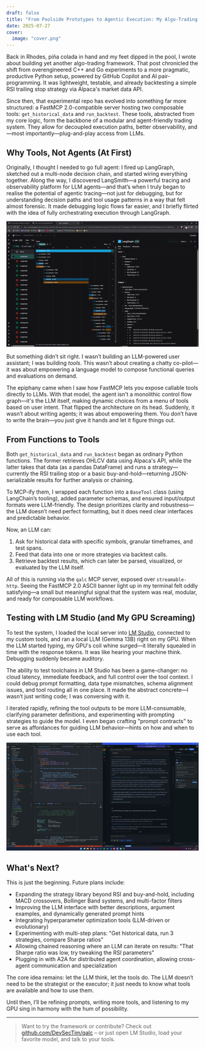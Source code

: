 ```yaml
---
draft: false
title: "From Poolside Prototypes to Agentic Execution: My Algo-Trading Framework Evolves"
date: 2025-07-27
cover:
  image: "cover.png"
---
```


Back in Rhodes, piña colada in hand and my feet dipped in the pool, I wrote about building yet another algo-trading framework. That post chronicled the shift from overengineered C++ and Go experiments to a more pragmatic, productive Python setup, powered by GitHub Copilot and AI pair-programming. It was lightweight, testable, and already backtesting a simple RSI trailing stop strategy via Alpaca's market data API.

Since then, that experimental repo has evolved into something far more structured: a FastMCP 2.0-compatible server hosting two composable tools: `get_historical_data` and `run_backtest`. These tools, abstracted from my core logic, form the backbone of a modular and agent-friendly trading system. They allow for decoupled execution paths, better observability, and—most importantly—plug-and-play access from LLMs.

## Why Tools, Not Agents (At First)

Originally, I thought I needed to go full agent: I fired up LangGraph, sketched out a multi-node decision chain, and started wiring everything together. Along the way, I discovered LangSmith—a powerful tracing and observability platform for LLM agents—and that’s when I truly began to realise the potential of agentic tracing—not just for debugging, but for understanding decision paths and tool usage patterns in a way that felt almost forensic. It made debugging logic flows far easier, and I briefly flirted with the idea of fully orchestrating execution through LangGraph.

![LangSmith Tracing View](langsmith.png)

But something didn’t sit right. I wasn’t building an LLM-powered user assistant; I was building *tools*. This wasn’t about creating a chatty co-pilot—it was about empowering a language model to compose functional queries and evaluations on demand.

The epiphany came when I saw how FastMCP lets you expose callable tools directly to LLMs. With that model, the agent isn't a monolithic control flow graph—it's the LLM itself, making dynamic choices from a menu of tools based on user intent. That flipped the architecture on its head. Suddenly, it wasn’t about writing agents; it was about empowering them. You don’t have to write the brain—you just give it hands and let it figure things out.

## From Functions to Tools

Both `get_historical_data` and `run_backtest` began as ordinary Python functions. The former retrieves OHLCV data using Alpaca's API, while the latter takes that data (as a pandas DataFrame) and runs a strategy—currently the RSI trailing stop or a basic buy-and-hold—returning JSON-serializable results for further analysis or chaining.

To MCP-ify them, I wrapped each function into a `BaseTool` class (using LangChain’s tooling), added parameter schemas, and ensured input/output formats were LLM-friendly. The design prioritizes clarity and robustness—the LLM doesn’t need perfect formatting, but it does need clear interfaces and predictable behavior.

Now, an LLM can:

1. Ask for historical data with specific symbols, granular timeframes, and test spans.
2. Feed that data into one or more strategies via backtest calls.
3. Retrieve backtest results, which can later be parsed, visualized, or evaluated by the LLM itself.

All of this is running via the `qalc` MCP server, exposed over `streamable-http`. Seeing the FastMCP 2.0 ASCII banner light up in my terminal felt oddly satisfying—a small but meaningful signal that the system was real, modular, and ready for composable LLM workflows.

## Testing with LM Studio (and My GPU Screaming)

To test the system, I loaded the local server into [LM Studio](https://lmstudio.ai/home), connected to my custom tools, and ran a local LLM (Gemma 13B) right on my GPU. When the LLM started typing, my GPU's coil whine surged—it literally squealed in time with the response tokens. It was like hearing your machine think. Debugging suddenly became auditory.

The ability to test toolchains in LM Studio has been a game-changer: no cloud latency, immediate feedback, and full control over the tool context. I could debug prompt formatting, data type mismatches, schema alignment issues, and tool routing all in one place. It made the abstract concrete—I wasn’t just writing code; I was conversing with it.

I iterated rapidly, refining the tool outputs to be more LLM-consumable, clarifying parameter definitions, and experimenting with prompting strategies to guide the model. I even began crafting "prompt contracts" to serve as affordances for guiding LLM behavior—hints on how and when to use each tool.

![Testing FastMCP 2.0 with LM Studio](screencap.png)

## What's Next?

This is just the beginning. Future plans include:

* Expanding the strategy library beyond RSI and buy-and-hold, including MACD crossovers, Bollinger Band systems, and multi-factor filters
* Improving the LLM interface with better descriptions, argument examples, and dynamically generated prompt hints
* Integrating hyperparameter optimization tools (LLM-driven or evolutionary)
* Experimenting with multi-step plans: "Get historical data, run 3 strategies, compare Sharpe ratios"
* Allowing chained reasoning where an LLM can iterate on results: "That Sharpe ratio was low, try tweaking the RSI parameters"
* Plugging in with A2A for distributed agent coordination, allowing cross-agent communication and specialization

The core idea remains: let the LLM think, let the tools do. The LLM doesn’t need to be the strategist or the executor; it just needs to know what tools are available and how to use them.

Until then, I’ll be refining prompts, writing more tools, and listening to my GPU sing in harmony with the hum of possibility.

---

> Want to try the framework or contribute? Check out [github.com/DevSecTim/qalc](https://github.com/DevSecTim/qalc) – or just open LM Studio, load your favorite model, and talk to your tools.
